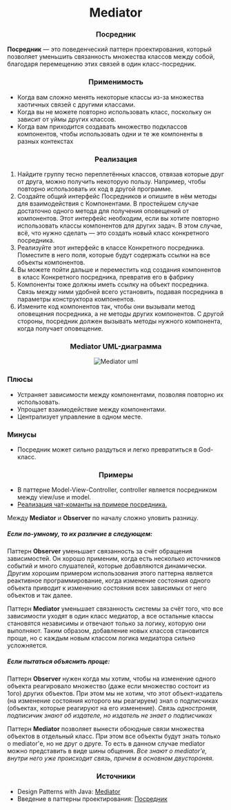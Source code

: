 <h1 align="center">
   Mediator
</h1>
<h3 align="center">
   Посредник
</h3>

**Посредник** — это поведенческий паттерн проектирования, который позволяет уменьшить связанность множества классов
между собой, благодаря перемещению этих связей в один класс-посредник.

<h3 align="center">
   Применимость
</h3>

- Когда вам сложно менять некоторые классы из-за множества хаотичных связей с другими классами.
- Когда вы не можете повторно использовать класс, поскольку он зависит от уймы других классов.
- Когда вам приходится создавать множество подклассов компонентов, чтобы использовать одни и те же компоненты в разных
  контекстах

<h3 align="center">
   Реализация
</h3>

1. Найдите группу тесно переплетённых классов, отвязав которые друг от друга, можно получить некоторую пользу. Например,
   чтобы повторно использовать их код в другой программе.
2. Создайте общий интерфейс Посредников и опишите в нём методы для взаимодействия с Компонентами. В простейшем случае
   достаточно одного метода для получения оповещений от компонентов.
   Этот интерфейс необходим, если вы хотите повторно
   использовать классы компонентов для других задач. В этом
   случае, всё, что нужно сделать — это создать новый класс
   конкретного посредника.
3. Реализуйте этот интерфейс в классе Конкретного посредника. Поместите в него поля, которые будут содержать ссылки на
   все объекты компонентов.
4. Вы можете пойти дальше и переместить код создания компонентов в класс Конкретного посредника, превратив его в фабрику
5. Компоненты тоже должны иметь ссылку на объект посредника. Связь между ними удобней всего установить, подавая
   посредника в параметры конструктора компонентов.
6. Измените код компонентов так, чтобы они вызывали метод оповещения посредника, а не методы других компонентов. С
   другой стороны, посредник должен вызывать методы нужного компонента, когда получает оповещение.

<h3 align="center">
   Mediator UML-диаграмма
</h3>

<p align="center">
   <img src=https://github.com/evilpeopletyranny/JavaDesignPatterns/blob/main/src/patterns/behavior/mediator/diagram.png alt="Mediator uml">
</p>

<h3>Плюсы</h3>

- Устраняет зависимости между компонентами, позволяя повторно их использовать.
- Упрощает взаимодействие между компонентами.
- Централизует управление в одном месте.

<h3>Минусы</h3>

- Посредник может сильно раздуться и легко превратиться в God-класс.

<h3 align="center">
   Примеры
</h3>

- В паттерне Model-View-Controller, controller является посредником между view/use и model.
- [Реализация чат-команты на примере посредника.](https://github.com/evilpeopletyranny/JavaDesignPatterns/blob/main/src/patterns/behavior/mediator/code/)

Между **Mediator** и **Observer** по началу сложно уловить разницу.

<h5>
   Если по-умному, то их различие в следующем:
</h5>

Паттерн **Observer** уменьшает связанность за счёт обращения зависимостей. Он хорошо применим, когда есть несколько
источников событий и много слушателей, которые добавляются динамически. Другим хорошим примером использования этого
паттерна является реактивное программирование, когда изменение состояния одного объекта приводит к изменению состояния
всех зависимых от него объектов и так далее.

Паттерн **Mediator** уменьшает связанность системы за счёт того, что все зависимости уходят в один класс медиатор, а все
остальные классы становятся независимы и отвечают только за логику, которую они выполняют. Таким образом, добавление
новых классов становится проще, но с каждым новым классом логика медиатора сильно усложняется.

<h5>
   Если пытаться объяснить проще:
</h5>

Паттерн **Observer** нужен когда мы хотим, чтобы на изменение одного объекта реагировало множество (даже если множество
состоит из 1ого) других объектов. При этом мы не хотим, что этот объект-издатель (на изменение состояния которого мы
реагируем) знал о подписчиках (объектах, которые реагируют на его изменение). *Связь одностроняя, подписичик знают об
издателе, но издатель не знает о подписчиках*

Паттерн **Mediator** позволяет вынести обоюдные связи множества объектов в отдельный класс. При этом все объекты будут
знать только о mediator'е, но не друг о друге. То есть в данном случае mediator можно представить в виде шины общения.
*Все знают о mediator'e, внутри него уже происходит связь, причем в основном двустороняя*.

<h3 align="center">
   Источники
</h3>

- Design Patterns with
  Java: [Mediator](https://github.com/evilpeopletyranny/JavaDesignPatterns/blob/main/src/patterns/behavior/mediator/books/Olaf%20Musch%20EN.pdf)
- Введение в паттерны
  проектирования: [Посредник](https://github.com/evilpeopletyranny/JavaDesignPatterns/blob/main/src/patterns/behavior/mediator/books/Alexander%20Shvets%20RU.pdf)